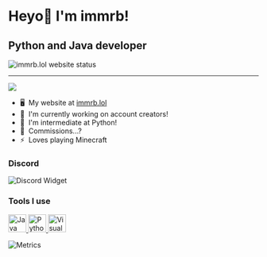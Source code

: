 Heyo👋 I'm immrb!
========================

Python and Java developer
------------------------------------------

<img src="https://img.shields.io/website?url=https%3A%2F%2Fimmrb.lol&up_message=online&down_message=down&label=immrb.lol" alt="immrb.lol website status"/>



------------------------------------------
![](https://komarev.com/ghpvc/?username=immrb&color=blueviolet)
* 🖥️  My website at [immrb.lol](https://immrb.lol)
* 🚀  I'm currently working on account creators!
* 🧠  I'm intermediate at Python!
* 🤝  Commissions...?
* ⚡  Loves playing Minecraft


### Discord

<img src="https://discord.c99.nl/widget/theme-4/1141451784162910380.png" alt="Discord Widget" draggable="false">

### Tools I use 

<p align="left">
<a href="https://www.oracle.com/java/" target="_blank" rel="noreferrer">
  <img src="https://raw.githubusercontent.com/danielcranney/readme-generator/main/public/icons/skills/java-colored.svg" width="36" height="36" alt="Java" />
</a>
<a href="https://www.python.org/" target="_blank" rel="noreferrer">
  <img src="https://raw.githubusercontent.com/danielcranney/readme-generator/main/public/icons/skills/python-colored.svg" width="36" height="36" alt="Python" />
</a>
<a href="https://code.visualstudio.com/" target="_blank" rel="noreferrer">
  <img src="https://cdn.jsdelivr.net/gh/devicons/devicon/icons/vscode/vscode-original.svg" width="36" height="36" alt="Visual Studio Code" />
</a>

![Metrics](github-metrics.svg)

</p>

